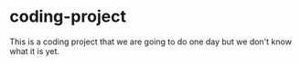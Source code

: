 # coding-project
This is a coding project that we are going to do one day but we don't know what it is yet.
